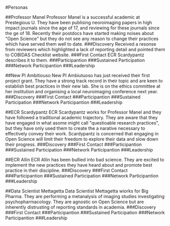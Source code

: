 #Personas

##Professor Manel
Professor Manel is a successful academic at Prestegious U. They have been publising neoroimaging papers in high impact journals since the age of 17, and reviewing for these journals since the ge of 18. Recently their postdocs have started making noises about "Open Science" but they do not see any reason to change their practices which have served them well to date.
###Discovery
Received a resonse from reviewers which highlighted a lack of reporting detail and pointed them to COBIDAS Checklist website.
###First Contact
ECR Scardypantz describes it to them.
###Participantion
###Sustained Participation
###Network Participantion
###Leadership

##New PI Ambitiouso
New PI Ambiutuoso has just received their first project grant. They have a strong track record in their topic and are keen to establish best practices in their new lab. She is on the ethics committee at her institution and organising a local neuroimaging conference next year.
###Discovery
###First Contact
###Participantion
###Sustained Participation
###Network Participantion
###Leadership


##ECR Scardypantz
ECR Scardypantz works for Professor Manel and they have followed a traditional academic trajectory. They are aware that they have engaged in what asome might call "questioable research practices", but they have only used them to create the  a narative necessary to effectively convey their work. Scardypantz is concerned that engaging in Open Science will limit their freedom to explore their data and slow down their progress.
###Discovery
###First Contact
###Participantion
###Sustained Participation
###Network Participantion
###Leadership

##ECR Allin
ECR Allin has been bullied into bad science. They are excited to implement the new practices they have heard about and promote best practice in their discipline.
###Discovery
###First Contact
###Participantion
###Sustained Participation
###Network Participantion
###Leadership

##Data Scientist Mettagetta
Data Scientist Mettagetta wiorks for Big Pharma. They are performing a metanalysis of imaging studies investigating psychopharmacology. They are agnostic on Open Science but are inherently distrusting of reporting standards in academia. 
###Discovery
###First Contact
###Participantion
###Sustained Participation
###Network Participantion
###Leadership
